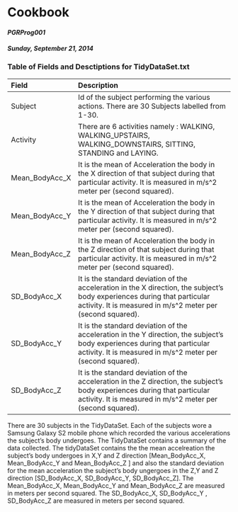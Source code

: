 <div id="header">
<h1 class="title">Cookbook</h1>
<h4 class="author"><em>PGRProg001</em></h4>
<h4 class="date"><em>Sunday, September 21, 2014</em></h4>
</div>


<div id="table-of-fields-and-desctiptions-for-tidydataset.txt" class="section level3">
<h3>Table of Fields and Desctiptions for TidyDataSet.txt</h3>
<table>
<thead>
<tr class="header">
<th align="left">Field</th>
<th align="left">Description</th>
</tr>
</thead>
<tbody>
<tr class="odd">
<td align="left">Subject</td>
<td align="left">Id of the subject performing the various actions. There are 30 Subjects labelled from 1-30.</td>
</tr>
<tr class="even">
<td align="left">Activity</td>
<td align="left">There are 6 activities namely : WALKING, WALKING_UPSTAIRS, WALKING_DOWNSTAIRS, SITTING, STANDING and LAYING.</td>
</tr>
<tr class="odd">
<td align="left">Mean_BodyAcc_X</td>
<td align="left">It is the mean of Acceleration the body in the X direction of that subject during that particular activity. It is measured in m/s^2 meter per (second squared).</td>
</tr>
<tr class="even">
<td align="left">Mean_BodyAcc_Y</td>
<td align="left">It is the mean of Acceleration the body in the Y direction of that subject during that particular activity. It is measured in m/s^2 meter per (second squared).</td>
</tr>
<tr class="odd">
<td align="left">Mean_BodyAcc_Z</td>
<td align="left">It is the mean of Acceleration the body in the Z direction of that subject during that particular activity. It is measured in m/s^2 meter per (second squared).</td>
</tr>
<tr class="even">
<td align="left">SD_BodyAcc_X</td>
<td align="left">It is the standard deviation of the acceleration in the X direction, the subject’s body experiences during that particular activity. It is measured in m/s^2 meter per (second squared).</td>
</tr>
<tr class="odd">
<td align="left">SD_BodyAcc_Y</td>
<td align="left">It is the standard deviation of the acceleration in the Y direction, the subject’s body experiences during that particular activity. It is measured in m/s^2 meter per (second squared).</td>
</tr>
<tr class="even">
<td align="left">SD_BodyAcc_Z</td>
<td align="left">It is the standard deviation of the acceleration in the Z direction, the subject’s body experiences during that particular activity. It is measured in m/s^2 meter per (second squared).</td>
</tr>
</tbody>
</table>
<p>There are 30 subjects in the TidyDataSet. Each of the subjects wore a Samsung Galaxy S2 mobile phone which recorded the various accelerations the subject’s body undergoes. The TidyDataSet contains a summary of the data collected. The tidyDataSet contains the the mean accelreation the subject’s body undergoes in X,Y and Z direction [Mean_BodyAcc_X, Mean_BodyAcc_Y and Mean_BodyAcc_Z ] and also the standard deviation for the mean acceleration the subject’s body ungergoes in the Z,Y and Z direction [SD_BodyAcc_X, SD_BodyAcc_Y, SD_BodyAcc_Z]. The Mean_BodyAcc_X, Mean_BodyAcc_Y and Mean_BodyAcc_Z are measured in meters per second squared. The SD_BodyAcc_X, SD_BodyAcc_Y , SD_BodyAcc_Z are measured in meters per second squared.</p>
</div>


